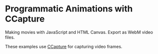 # Programmatic Animations with CCapture

Making movies with JavaScript and HTML Canvas. Export as WebM video files.

These examples use [CCapture](https://github.com/spite/ccapture.js) for capturing video frames.
